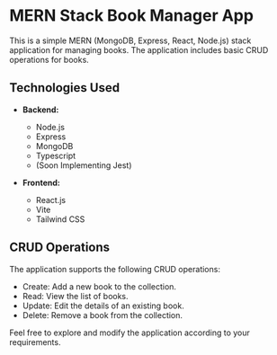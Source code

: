 # MERN Stack Book Manager App

This is a simple MERN (MongoDB, Express, React, Node.js) stack application for managing books. The application includes basic CRUD operations for books.

## Technologies Used

- **Backend:**

  - Node.js
  - Express
  - MongoDB
  - Typescript
  - (Soon Implementing Jest)

- **Frontend:**
  - React.js
  - Vite
  - Tailwind CSS

## CRUD Operations

The application supports the following CRUD operations:

- Create: Add a new book to the collection.
- Read: View the list of books.
- Update: Edit the details of an existing book.
- Delete: Remove a book from the collection.

Feel free to explore and modify the application according to your requirements.
